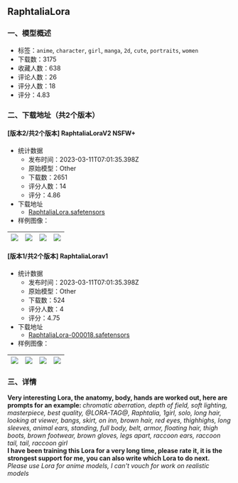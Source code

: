 ## RaphtaliaLora
### 一、模型概述

- 标签：`anime`, `character`, `girl`, `manga`, `2d`, `cute`, `portraits`, `women`
- 下载数：3175
- 收藏人数：638
- 评论人数：26
- 评分人数：18
- 评分：4.83

### 二、下载地址（共2个版本）

#### [版本2/共2个版本] RaphtaliaLoraV2 NSFW+

- 统计数据
  - 发布时间：2023-03-11T07:01:35.398Z
  - 原始模型：Other
  - 下载数：2651
  - 评分人数：14
  - 评分：4.86
- 下载地址
  - [RaphtaliaLora.safetensors](https://civitai.com/api/download/models/18822)
- 样例图像：

| <img src="https://image.civitai.com/xG1nkqKTMzGDvpLrqFT7WA/7bfd533c-4e79-4d21-e32f-d8c8b7302a00/width=450/196057.jpeg" /> | <img src="https://image.civitai.com/xG1nkqKTMzGDvpLrqFT7WA/a3e6e90a-5ce2-44b9-d25c-b5da5ef8d000/width=450/196056.jpeg" /> | <img src="https://image.civitai.com/xG1nkqKTMzGDvpLrqFT7WA/951d5287-883e-4c37-1a6e-e11771207e00/width=450/196055.jpeg" /> | <img src="https://image.civitai.com/xG1nkqKTMzGDvpLrqFT7WA/885ab267-cc9a-4a69-81b8-a130b5e0ff00/width=450/196054.jpeg" /> |
| ---- | ---- | ---- | ---- |

#### [版本1/共2个版本] RaphtaliaLorav1

- 统计数据
  - 发布时间：2023-03-11T07:01:35.398Z
  - 原始模型：Other
  - 下载数：524
  - 评分人数：4
  - 评分：4.75
- 下载地址
  - [RaphtaliaLora-000018.safetensors](https://civitai.com/api/download/models/17963)
- 样例图像：

| <img src="https://image.civitai.com/xG1nkqKTMzGDvpLrqFT7WA/cb225428-d09b-4d19-8c0f-25bbdb6c0f00/width=450/184041.jpeg" /> | <img src="https://image.civitai.com/xG1nkqKTMzGDvpLrqFT7WA/61727393-dd45-4b15-5566-8e5ce4d24b00/width=450/184040.jpeg" /> | <img src="https://image.civitai.com/xG1nkqKTMzGDvpLrqFT7WA/be270df4-62ec-415c-d7b5-c36427b71700/width=450/184039.jpeg" /> | <img src="https://image.civitai.com/xG1nkqKTMzGDvpLrqFT7WA/3ac0e200-4227-4193-3b13-e82ff7870600/width=450/184038.jpeg" /> |
| ---- | ---- | ---- | ---- |


### 三、详情
<p><strong>Very interesting Lora, the anatomy, body, hands are worked out, here are prompts for an example: </strong><em>chromatic aberration, depth of field, soft lighting, masterpiece, best quality, @LORA-TAG@, Raphtalia, 1girl, solo, long hair, looking at viewer, bangs, skirt, on inn, brown hair, red eyes, thighhighs, long sleeves, animal ears, standing, full body, belt, armor, floating hair, thigh boots, brown footwear, brown gloves, legs apart, raccoon ears, raccoon tail, tail, raccoon girl</em><br /><strong>I have been training this Lora for a very long time, please rate it, it is the strongest support for me, you can also write which Lora to do next.</strong><br /><em>Please use Lora for anime models, I can't vouch for work on realistic models</em></p>